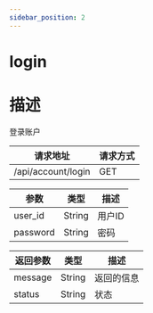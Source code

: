 ```yaml
---
sidebar_position: 2
---
```

# login
# 描述
登录账户

| 请求地址 | 请求方式 |
| --- | --- |
| /api/account/login | GET |


|参数|类型|描述|
|---|---|---|
|user_id|String|用户ID|
|password|String|密码|

|返回参数|类型|描述|
|---|---|---|
|message|String|返回的信息|
|status|String|状态|